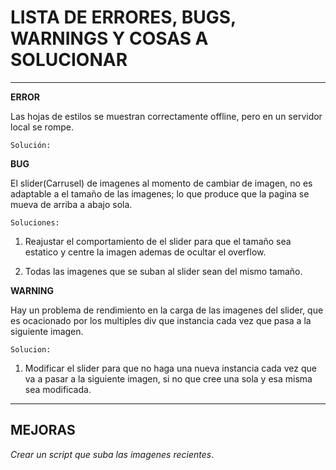 # LISTA DE ERRORES, BUGS, WARNINGS Y COSAS A SOLUCIONAR #

_________________________________________________________________

**ERROR**

Las hojas de estilos se muestran correctamente offline, pero
en un servidor local se rompe.

`Solución:`

**BUG**

El slider(Carrusel) de imagenes al momento de cambiar de imagen,
no es adaptable a el tamaño de las imagenes; lo que produce que
la pagina se mueva de arriba a abajo sola.

`Soluciones:`

1. Reajustar el comportamiento de el slider para que el tamaño
   sea estatico y centre la imagen ademas de ocultar el overflow.

2. Todas las imagenes que se suban al slider sean del mismo
   tamaño.

**WARNING**

Hay un problema de rendimiento en la carga de las imagenes del
slider, que es ocacionado por los multiples div que instancia
cada vez que pasa a la siguiente imagen.

`Solucion:`

1. Modificar el slider para que no haga una nueva instancia
   cada vez que va a pasar a la siguiente imagen, si no que
   cree una sola y esa misma sea modificada.

_________________________________________________________________

## MEJORAS ##

_Crear un script que suba las imagenes recientes_.
